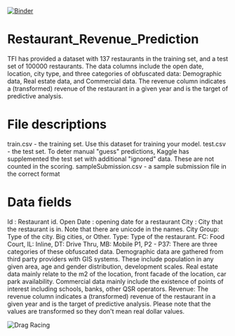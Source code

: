 [![Binder](https://mybinder.org/badge_logo.svg)](https://mybinder.org/v2/gh/mashwinmuthiah/Restaurant_Revenue_Prediction/master)

# Restaurant_Revenue_Prediction
TFI has provided a dataset with 137 restaurants in the training set, and a test set of 100000 restaurants. The data columns include the open date, location, city type, and three categories of obfuscated data: Demographic data, Real estate data, and Commercial data. The revenue column indicates a (transformed) revenue of the restaurant in a given year and is the target of predictive analysis. 

# File descriptions
train.csv - the training set. Use this dataset for training your model. 
test.csv - the test set. To deter manual "guess" predictions, Kaggle has supplemented the test set with additional "ignored" data. These are not counted in the scoring.
sampleSubmission.csv - a sample submission file in the correct format

# Data fields
Id : Restaurant id. 
Open Date : opening date for a restaurant
City : City that the restaurant is in. Note that there are unicode in the names. 
City Group: Type of the city. Big cities, or Other. 
Type: Type of the restaurant. FC: Food Court, IL: Inline, DT: Drive Thru, MB: Mobile
P1, P2 - P37: There are three categories of these obfuscated data. Demographic data are gathered from third party providers with GIS systems. These include population in any given area, age and gender distribution, development scales. Real estate data mainly relate to the m2 of the location, front facade of the location, car park availability. Commercial data mainly include the existence of points of interest including schools, banks, other QSR operators.
Revenue: The revenue column indicates a (transformed) revenue of the restaurant in a given year and is the target of predictive analysis. Please note that the values are transformed so they don't mean real dollar values. 

![Drag Racing](Dragster.jpg)
